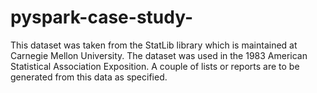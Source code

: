 # pyspark-case-study-
This dataset was taken from the StatLib library which is maintained at Carnegie Mellon University. The dataset was  used in the 1983 American Statistical Association Exposition. A couple of lists or reports are to be generated from  this data as specified.   
